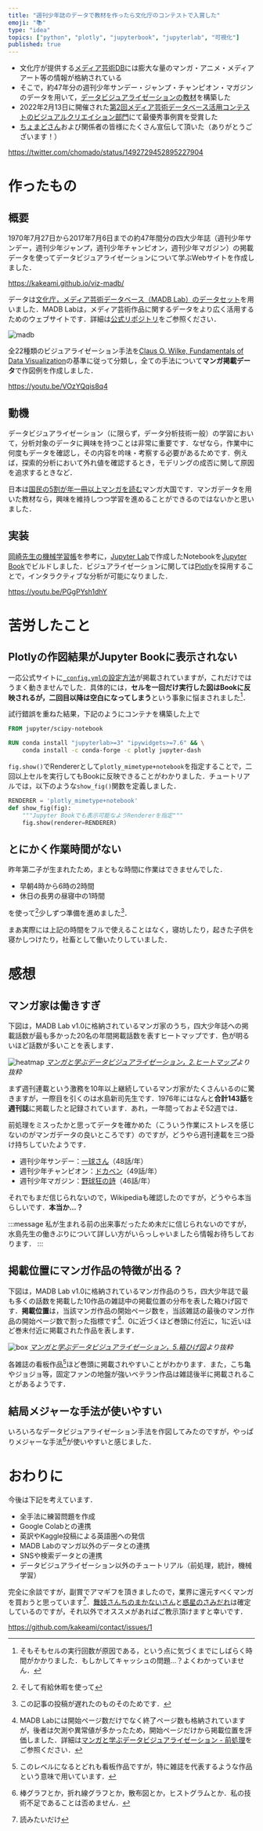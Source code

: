 ```yaml
---
title: "週刊少年誌のデータで教材を作ったら文化庁のコンテストで入賞した"
emoji: "📚"
type: "idea"
topics: ["python", "plotly", "jupyterbook", "jupyterlab", "可視化"]
published: true
---
```


- 文化庁が提供する[メディア芸術DB](https://mediag.bunka.go.jp/madb_lab/)には膨大な量のマンガ・アニメ・メディアアート等の情報が格納されている
- そこで，約47年分の週刊少年サンデー・ジャンプ・チャンピオン・マガジンのデータを用いて，[データビジュアライゼーションの教材](https://kakeami.github.io/viz-madb/)を構築した
- 2022年2月13日に開催された[第2回メディア芸術データベース活用コンテストのビジュアルクリエイション部門](https://www.mediaarts-db-contest.com/)にて最優秀事例賞を受賞した
- [ちょまどさん](https://zenn.dev/chomado)および関係者の皆様にたくさん宣伝して頂いた（ありがとうございます！）

https://twitter.com/chomado/status/1492729452895227904

# 作ったもの

## 概要

1970年7月27日から2017年7月6日までの約47年間分の四大少年誌（週刊少年サンデー，週刊少年ジャンプ，週刊少年チャンピオン，週刊少年マガジン）の掲載データを使ってデータビジュアライゼーションについて学ぶWebサイトを作成しました．

https://kakeami.github.io/viz-madb/


データは[文化庁，メディア芸術データベース（MADB Lab）のデータセット](https://github.com/mediaarts-db/dataset/tree/1.0)を用いました．MADB Labは，メディア芸術作品に関するデータをより広く活用するためのウェブサイトです．詳細は[公式リポジトリ](https://github.com/mediaarts-db/dataset)をご参照ください．


![madb](/images/2022-02-madb/madb.png)

全22種類のビジュアライゼーション手法を[Claus O. Wilke, Fundamentals of Data Visualization](https://clauswilke.com/dataviz/index.html)の基準に従って分類し，全ての手法について**マンガ掲載データ**で作図例を作成しました．

https://youtu.be/VOzYQqis8q4

## 動機

データビジュアライゼーション（に限らず，データ分析技術一般）の学習において，分析対象のデータに興味を持つことは非常に重要です．なぜなら，作業中に何度もデータを確認し，その内容を吟味・考察する必要があるためです．例えば，探索的分析において外れ値を確認するとき，モデリングの成否に関して原因を追求するときなど．

日本は[国民の5割が年一冊以上マンガを読む](https://prtimes.jp/main/html/rd/p/000000697.000000983.html)マンガ大国です．マンガデータを用いた教材なら，興味を維持しつつ学習を進めることができるのではないかと思いました．

## 実装

[岡崎先生の機械学習帳](https://chokkan.github.io/mlnote/index.html)を参考に，[Jupyter Lab](https://jupyter.org/)で作成したNotebookを[Jupyter Book](https://jupyterbook.org/intro.html)でビルドしました．ビジュアライゼーションに関しては[Plotly](https://plotly.com/)を採用することで，インタラクティブな分析が可能になりました．

https://youtu.be/PGgPYsh1dhY

# 苦労したこと

## Plotlyの作図結果がJupyter Bookに表示されない

一応公式サイトに[`_config.yml`の設定方法](https://jupyterbook.org/interactive/interactive.html#plotly)が掲載されていますが，これだけではうまく動きませんでした．具体的には，**セルを一回だけ実行した図はBookに反映されるが，二回目以降は空白になってしまう**という事象に悩まされました[^renderer]．

[^renderer]: そもそもセルの実行回数が原因である，という点に気づくまでにしばらく時間がかかりました．もしかしてキャッシュの問題…？よくわかっていません．

試行錯誤を重ねた結果，下記のようにコンテナを構築した上で

```Dockerfile
FROM jupyter/scipy-notebook

RUN conda install "jupyterlab>=3" "ipywidgets>=7.6" && \
    conda install -c conda-forge -c plotly jupyter-dash
```

`fig.show()`でRendererとして`plotly_mimetype+notebook`を指定することで，二回以上セルを実行してもBookに反映できることがわかりました．チュートリアルでは，以下のような`show_fig()`関数を定義しました．

```python
RENDERER = 'plotly_mimetype+notebook'
def show_fig(fig):
    """Jupyter Bookでも表示可能なようRendererを指定"""
    fig.show(renderer=RENDERER)
```

## とにかく作業時間がない

昨年第二子が生まれたため，まともな時間に作業はできませんでした．

- 早朝4時から6時の2時間
- 休日の長男の昼寝中の1時間

を使って[^paid]少しずつ準備を進めました[^this]．

[^paid]: そして有給休暇を使って

[^this]: この記事の投稿が遅れたのものそのためです．

まあ実際には上記の時間をフルで使えることはなく，寝坊したり，起きた子供を寝かしつけたり，社畜として働いたりしていました．

# 感想

## マンガ家は働きすぎ

下図は，MADB Lab v1.0に格納されているマンガ家のうち，四大少年誌への掲載話数が最も多かった20名の年間掲載話数を表すヒートマップです．色が明るいほど話数が多いことを表します．

![heatmap](/images/2022-02-madb/heatmap.png)
*[マンガと学ぶデータビジュアライゼーション，2.ヒートマップ](https://kakeami.github.io/viz-madb/charts4amounts/heatmap.html)より抜粋*

まず週刊連載という激務を10年以上継続しているマンガ家がたくさんいるのに驚きますが，一際目を引くのは水島新司先生です．1976年にはなんと**合計143話**を**週刊誌**に掲載したと記録されています．あれ，一年間っておよそ52週では．

前処理をミスったかと思ってデータを確かめた（こういう作業にストレスを感じないのがマンガデータの良いところです）のですが，どうやら週刊連載を三つ掛け持ちしていたようです．

- 週刊少年サンデー：[一球さん](https://ja.wikipedia.org/wiki/%E4%B8%80%E7%90%83%E3%81%95%E3%82%93)（48話/年）
- 週刊少年チャンピオン：[ドカベン](https://ja.wikipedia.org/wiki/%E3%83%89%E3%82%AB%E3%83%99%E3%83%B3)（49話/年）
- 週刊少年マガジン：[野球狂の詩](https://ja.wikipedia.org/wiki/%E9%87%8E%E7%90%83%E7%8B%82%E3%81%AE%E8%A9%A9)（46話/年）

それでもまだ信じられないので，Wikipediaも確認したのですが，どうやら本当らしいです．**本当か…？**

:::message
私が生まれる前の出来事だったため未だに信じられないのですが，水島先生の働きぶりについて詳しい方がいらっしゃいましたら情報お待ちしております．
:::

## 掲載位置にマンガ作品の特徴が出る？

下図は，MADB Lab v1.0に格納されているマンガ作品のうち，四大少年誌で最も多くの話数を掲載した10作品の雑誌中の掲載位置の分布を表した箱ひげ図です．**掲載位置**は，当該マンガ作品の開始ページ数を，当該雑誌の最後のマンガ作品の開始ページ数で割った指標です[^position]．0に近づくほど巻頭に付近に，1に近いほど巻末付近に掲載された作品を表します．

[^position]: MADB Labには開始ページ数だけでなく終了ページ数も格納されていますが，後者は欠測や異常値が多かったため，開始ページだけから掲載位置を評価しました．詳細は[マンガと学ぶデータビジュアライゼーション - 前処理](https://kakeami.github.io/viz-madb/appendix/preprocess.html#)をご参照ください．

![box](/images/2022-02-madb/box.png)
*[マンガと学ぶデータビジュアライゼーション，5.箱ひげ図](https://kakeami.github.io/viz-madb/charts4amounts/box.html)より抜粋*

各雑誌の看板作品[^kanban]ほど巻頭に掲載されやすいことがわかります．また，こち亀やジョジョ等，固定ファンの地盤が強いベテラン作品は雑誌後半に掲載されることがあるようです．

[^kanban]: このレベルになるとどれも看板作品ですが，特に雑誌を代表するような作品という意味で用いています．

## 結局メジャーな手法が使いやすい

いろいろなデータビジュアライゼーション手法を作図してみたのですが，やっぱりメジャーな手法[^major]が使いやすいと感じました．

[^major]: 棒グラフとか，折れ線グラフとか，散布図とか，ヒストグラムとか．私の技術不足であることは否めません．

# おわりに

今後は下記を考えています．

- 全手法に練習問題を作成
- Google Colabとの連携
- 英訳やKaggle投稿による英語圏への発信
- MADB Labのマンガ以外のデータとの連携
- SNSや検索データとの連携
- データビジュアライゼーション以外のチュートリアル（前処理，統計，機械学習）

完全に余談ですが，副賞でアマギフを頂きましたので，業界に還元すべくマンガを買おうと思っています[^amazon]．[舞妓さんちのまかないさん](https://websunday.net/work/716/)と[惑星のさみだれ](https://hoshinosamidare.jp/)は確定しているのですが，それ以外でオススメがあればご教示頂けますと幸いです．

https://github.com/kakeami/contact/issues/1

[^amazon]: 読みたいだけ
